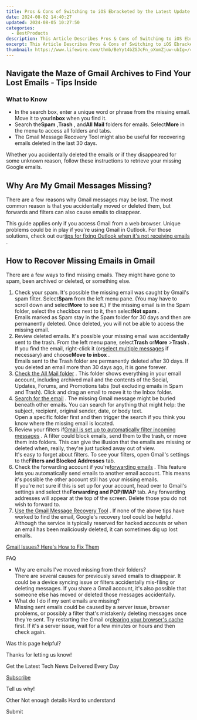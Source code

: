 ```yaml
---
title: Pros & Cons of Switching to iOS Ebracketed by the Latest Update
date: 2024-08-02 14:40:27
updated: 2024-08-05 10:27:50
categories:
  - BestProducts
description: This Article Describes Pros & Cons of Switching to iOS Ebracketed by the Latest Update
excerpt: This Article Describes Pros & Cons of Switching to iOS Ebracketed by the Latest Update
thumbnail: https://www.lifewire.com/thmb/BeYyt4bZGJcFn_oXomZjuw-ubIg=/400x300/filters:no_upscale():max_bytes(150000):strip_icc():format(webp)/GettyImages-1304049667-315b1456a6e94527bed998bba5633e90.jpg
---
```


## Navigate the Maze of Gmail Archives to Find Your Lost Emails - Tips Inside
### What to Know

* In the search box, enter a unique word or phrase from the missing email. Move it to your**Inbox** when you find it.
* Search the**Spam** ,**Trash** , and**All Mail** folders for emails. Select**More** in the menu to access all folders and tabs.
* The Gmail Message Recovery Tool might also be useful for recovering emails deleted in the last 30 days.

 Whether you accidentally deleted the emails or if they disappeared for some unknown reason, follow these instructions to retrieve your missing Google emails.

## Why Are My Gmail Messages Missing?

 There are a few reasons why Gmail messages may be lost. The most common reason is that you accidentally moved or deleted them, but forwards and filters can also cause emails to disappear.

 This guide applies only if you access Gmail from a web browser. Unique problems could be in play if you're using Gmail in Outlook. For those solutions, check out our[tips for fixing Outlook when it's not receiving emails](https://www.lifewire.com/fix-outlook-not-receiving-email-4177911) .

## How to Recover Missing Emails in Gmail

 There are a few ways to find missing emails. They might have gone to spam, been archived or deleted, or something else.

1. Check your spam. It's possible the missing email was caught by Gmail's spam filter. Select**Spam** from the left menu pane. (You may have to scroll down and select**More** to see it.) If the missing email is in the Spam folder, select the checkbox next to it, then select**Not spam** .  
 Emails marked as Spam stay in the Spam folder for 30 days and then are permanently deleted. Once deleted, you will not be able to access the missing email.
2. Review deleted emails. It's possible your missing email was accidentally sent to the trash. From the left menu pane, select**Trash** or**More** \>**Trash** . If you find the email, right-click it (or[select multiple messages](https://www.lifewire.com/how-to-select-multiple-messages-quickly-in-gmail-1172037) if necessary) and choose**Move to inbox** .  
 Emails sent to the Trash folder are permanently deleted after 30 days. If you deleted an email more than 30 days ago, it is gone forever.
3. [Check the All Mail folder](https://www.lifewire.com/how-to-retrieve-archived-emails-in-gmail-4165955) . This folder shows everything in your email account, including archived mail and the contents of the Social, Updates, Forums, and Promotions tabs (but excluding emails in Spam and Trash). Click and drag an email to move it to the Inbox folder.
4. [Search for the email](https://www.lifewire.com/how-to-search-mail-in-gmail-1172081) . The missing Gmail message might be buried beneath other emails. You can search for anything that might help: the subject, recipient, original sender, date, or body text.  
 Open a specific folder first and then trigger the search if you think you know where the missing email is located.
5. Review your filters if[Gmail is set up to automatically filter incoming messages](https://www.lifewire.com/auto-filter-gmail-messages-1616958) . A filter could block emails, send them to the trash, or move them into folders. This can give the illusion that the emails are missing or deleted when, really, they're just tucked away out of view.  
 It's easy to forget about filters. To see your filters, open Gmail's settings to the**Filters and Blocked Addresses** tab.
6. Check the forwarding account if you're[forwarding emails](https://www.lifewire.com/how-to-forward-gmail-email-using-filters-1171934) . This feature lets you automatically send emails to another email account. This means it's possible the other account still has your missing emails.  
 If you're not sure if this is set up for your account, head over to Gmail's settings and select the**Forwarding and POP/IMAP** tab. Any forwarding addresses will appear at the top of the screen. Delete those you do not wish to forward to.
7. [Use the Gmail Message Recovery Tool](https://support.google.com/mail/workflow/9317561) . If none of the above tips have worked to find the email, Google's recovery tool could be helpful. Although the service is typically reserved for hacked accounts or when an email has been maliciously deleted, it can sometimes dig up lost emails.

[Gmail Issues? Here's How to Fix Them](https://www.lifewire.com/fix-gmail-issues-4570926)

 FAQ

* Why are emails I've moved missing from their folders?  
 There are several causes for previously saved emails to disappear. It could be a device syncing issue or filters accidentally mis-filing or deleting messages. If you share a Gmail account, it's also possible that someone else has moved or deleted those messages accidentally.
* What do I do if my sent emails are missing?  
 Missing sent emails could be caused by a server issue, browser problems, or possibly a filter that's mistakenly deleting messages once they're sent. Try restarting the Gmail or[clearing your browser's cache](https://www.lifewire.com/how-to-clear-cache-2617980) first. If it's a server issue, wait for a few minutes or hours and then check again.

Was this page helpful?

Thanks for letting us know!

 Get the Latest Tech News Delivered Every Day

[Subscribe](https://www.lifewire.com/#)

Tell us why!

 Other  Not enough details  Hard to understand

 Submit

<ins class="adsbygoogle"
     style="display:block"
     data-ad-format="autorelaxed"
     data-ad-client="ca-pub-7571918770474297"
     data-ad-slot="1223367746"></ins>



<ins class="adsbygoogle"
     style="display:block"
     data-ad-client="ca-pub-7571918770474297"
     data-ad-slot="8358498916"
     data-ad-format="auto"
     data-full-width-responsive="true"></ins>
